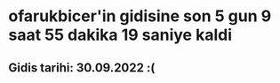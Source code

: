 # ofarukbicer'in gidisine son 5 gun 9 saat 55 dakika 19 saniye kaldi

## Gidis tarihi: 30.09.2022 :(